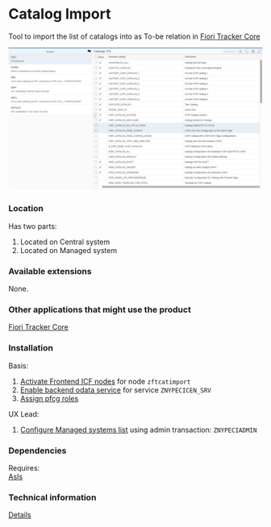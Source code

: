 # Catalog Import

Tool to import the list of catalogs into as To-be relation in [Fiori Tracker Core](/ft-core.md)

![](res/ci.png)

### Location
Has two parts:
1. Located on Central system
2. Located on Managed system

### Available extensions
None.

### Other applications that might use the product
[Fiori Tracker Core](/ft-core.md)

### Installation 

Basis:
1. [Activate Frontend ICF nodes](/inst/step-2.md) for node `zftcatimport`
2. [Enable backend odata service](/inst/step-3.md) for service `ZNYPECICEN_SRV`
3. [Assign pfcg roles](/inst/step-3.md)

UX Lead:
1. [Configure Managed systems list](/inst-ux/step-1.md) using admin transaction: `ZNYPECIADMIN`

### Dependencies
Requires:  
[AsIs](asis.md)

### Technical information
[Details](/tech/ci.md)



